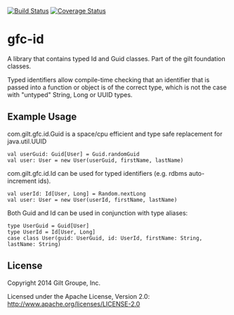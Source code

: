 [![Build Status](https://travis-ci.org/gilt/gfc-id.svg?branch=master)](https://travis-ci.org/gilt/gfc-id) [![Coverage Status](https://coveralls.io/repos/gilt/gfc-id/badge.svg?branch=master&service=github)](https://coveralls.io/github/gilt/gfc-id?branch=master)

# gfc-id

A library that contains typed Id and Guid classes. Part of the gilt foundation classes.

Typed identifiers allow compile-time checking that an identifier that is passed into a
function or object is of the correct type, which is not the case with "untyped" String, 
Long or UUID types.

## Example Usage

com.gilt.gfc.id.Guid is a space/cpu efficient and type safe replacement for java.util.UUID

    val userGuid: Guid[User] = Guid.randomGuid
    val user: User = new User(userGuid, firstName, lastName)

com.gilt.gfc.id.Id can be used for typed identifiers (e.g. rdbms auto-increment ids).

    val userId: Id[User, Long] = Random.nextLong
    val user: User = new User(userId, firstName, lastName)

Both Guid and Id can be used in conjunction with type aliases:

    type UserGuid = Guid[User]
    type UserId = Id[User, Long]
    case class User(guid: UserGuid, id: UserId, firstName: String, lastName: String)

## License
Copyright 2014 Gilt Groupe, Inc.

Licensed under the Apache License, Version 2.0: http://www.apache.org/licenses/LICENSE-2.0


